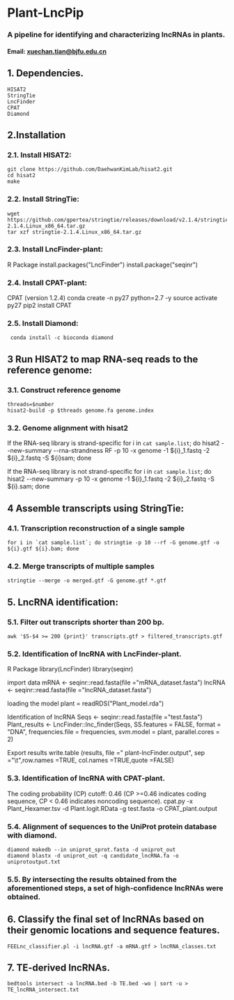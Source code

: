 # **Plant-LncPip**





### **A pipeline for identifying and characterizing lncRNAs in plants.**

#### **Email:** xuechan.tian@bjfu.edu.cn








## **1. Dependencies.** 



    HISAT2
    StringTie
    LncFinder
    CPAT
    Diamond





## **2.Installation**



### **2.1. Install HISAT2:**
    git clone https://github.com/DaehwanKimLab/hisat2.git
    cd hisat2
    make



### **2.2. Install StringTie:**
    wget https://github.com/gpertea/stringtie/releases/download/v2.1.4/stringtie-2.1.4.Linux_x86_64.tar.gz
    tar xzf stringtie-2.1.4.Linux_x86_64.tar.gz

	
	
### **2.3. Install LncFinder-plant:**
R Package
    install.packages("LncFinder")
    install.package("seqinr")



### **2.4. Install CPAT-plant:**
CPAT (version 1.2.4)
    conda create -n py27 python=2.7 -y
    source activate py27
    pip2 install CPAT


	
### **2.5. Install Diamond:**
     conda install -c bioconda diamond
	
	
	
	
## **3 Run HISAT2 to map RNA-seq reads to the reference genome:**



### **3.1. Construct reference genome**
    threads=$number
    hisat2-build -p $threads genome.fa genome.index 


### **3.2. Genome alignment with hisat2**
If the RNA-seq library is strand-specific
    for i in `cat sample.list`; do hisat2 --new-summary --rna-strandness RF -p 10 -x genome -1 ${i}_1.fastq -2 ${i}_2.fastq -S ${i}sam; done

	
	
If the RNA-seq library is not strand-specific
    for i in `cat sample.list`; do hisat2 --new-summary -p 10 -x genome -1 ${i}_1.fastq -2 ${i}_2.fastq -S ${i}.sam; done


	
	

## **4 Assemble transcripts using StringTie:**	
	
	
	
### **4.1. Transcription reconstruction of a single sample**
    for i in `cat sample.list`; do stringtie -p 10 --rf -G genome.gtf -o ${i}.gtf ${i}.bam; done

	
	
	
### **4.2. Merge transcripts of multiple samples**	
	stringtie --merge -o merged.gtf -G genome.gtf *.gtf
	
	
	
	
## **5. LncRNA identification:**	
### **5.1. Filter out transcripts shorter than 200 bp.**
    awk '$5-$4 >= 200 {print}' transcripts.gtf > filtered_transcripts.gtf



### **5.2.  Identification of lncRNA with LncFinder-plant.**	
R Package
    library(LncFinder)
    library(seqinr)
	
import data
    mRNA <- seqinr::read.fasta(file ="mRNA_dataset.fasta")
    lncRNA <- seqinr::read.fasta(file ="lncRNA_dataset.fasta")
	
loading the model
    plant = readRDS("Plant_model.rda")
	
Identification of lncRNA 
    Seqs <- seqinr::read.fasta(file ="test.fasta")
    Plant_results <- LncFinder::lnc_finder(Seqs, SS.features = FALSE, format = "DNA", frequencies.file = frequencies, svm.model = plant, parallel.cores = 2)
	
Export results
    write.table (results, file =" plant-lncFinder.output", sep ="\t",row.names =TRUE, col.names =TRUE,quote =FALSE)




### **5.3. Identification of lncRNA with CPAT-plant.**	
The coding probability (CP) cutoff: 0.46 (CP >=0.46 indicates coding sequence, CP < 0.46 indicates noncoding sequence).
    cpat.py -x Plant_Hexamer.tsv -d Plant.logit.RData -g test.fasta -o CPAT_plant.output





### **5.4. Alignment of sequences to the UniProt protein database with diamond.**	
    diamond makedb --in uniprot_sprot.fasta -d uniprot_out
    diamond blastx -d uniprot_out -q candidate_lncRNA.fa -o uniprotoutput.txt




### **5.5. By intersecting the results obtained from the aforementioned steps, a set of high-confidence lncRNAs were obtained.**
	
	

	
	
## **6. Classify the final set of lncRNAs based on their genomic locations and sequence features.**		
	FEELnc_classifier.pl -i lncRNA.gtf -a mRNA.gtf > lncRNA_classes.txt
	
	
	
	
## **7. TE-derived lncRNAs.**		
	bedtools intersect -a lncRNA.bed -b TE.bed -wo | sort -u > TE_lncRNA_intersect.txt 
	
	
	
	
	
	
	
	

